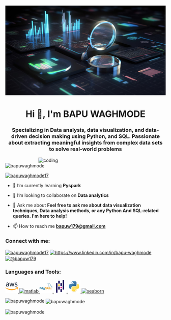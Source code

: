 ![logo](https://github.com/BAPUWAGHMODE/bapu-waghmode/blob/main/back_banner.jpeg)
<h1 align="center">Hi 👋, I'm BAPU WAGHMODE</h1>
<h3 align="center">Specializing in Data analysis, data visualization, and data-driven decision making using Python, and SQL. Passionate about extracting meaningful insights from complex data sets to solve real-world problems</h3>
<img align="right" alt="coding" width="400" src="https://camo.githubusercontent.com/19db51af5f90f1b152bc0b9078f5fe97053955be5074f03f17019c70345bdcdb/68747470733a2f2f6d69726f2e6d656469756d2e636f6d2f6d61782f313336302f302a37513379765349765f7430696f4a2d5a2e676966">

<p align="left"> <img src="https://komarev.com/ghpvc/?username=bapuwaghmode&label=Profile%20views&color=0e75b6&style=flat" alt="bapuwaghmode" /> </p>


<p align="left"> <a href="https://twitter.com/bapuwaghmode17" target="blank"><img src="https://img.shields.io/twitter/follow/bapuwaghmode17?logo=twitter&style=for-the-badge" alt="bapuwaghmode17" /></a> </p>

- 🌱 I’m currently learning **Pyspark**

- 👯 I’m looking to collaborate on **Data analytics**

- 💬 Ask me about **Feel free to ask me about data visualization techniques, Data analysis methods, or any Python And SQL-related queries. I'm here to help!**

- 📫 How to reach me **bapuw179@gmail.com**

<h3 align="left">Connect with me:</h3>
<p align="left">
<a href="https://twitter.com/bapuwaghmode17" target="blank"><img align="center" src="https://raw.githubusercontent.com/rahuldkjain/github-profile-readme-generator/master/src/images/icons/Social/twitter.svg" alt="bapuwaghmode17" height="30" width="40" /></a>
<a href="https://linkedin.com/in/https://www.linkedin.com/in/bapu-waghmode" target="blank"><img align="center" src="https://raw.githubusercontent.com/rahuldkjain/github-profile-readme-generator/master/src/images/icons/Social/linked-in-alt.svg" alt="https://www.linkedin.com/in/bapu-waghmode" height="30" width="40" /></a>
<a href="https://www.hackerrank.com/@bapuw179" target="blank"><img align="center" src="https://raw.githubusercontent.com/rahuldkjain/github-profile-readme-generator/master/src/images/icons/Social/hackerrank.svg" alt="@bapuw179" height="30" width="40" /></a>
</p>

<h3 align="left">Languages and Tools:</h3>
<p align="left"> <a href="https://aws.amazon.com" target="_blank" rel="noreferrer"> <img src="https://raw.githubusercontent.com/devicons/devicon/master/icons/amazonwebservices/amazonwebservices-original-wordmark.svg" alt="aws" width="40" height="40"/> </a> <a href="https://getbootstrap.com" target="_blank" rel="noreferrer"> <img src="https://upload.wikimedia.org/wikipedia/commons/2/21/Matlab_Logo.png" alt="matlab" width="40" height="40"/> </a> <a href="https://www.mysql.com/" target="_blank" rel="noreferrer"> <img src="https://raw.githubusercontent.com/devicons/devicon/master/icons/mysql/mysql-original-wordmark.svg" alt="mysql" width="40" height="40"/> </a> <a href="https://pandas.pydata.org/" target="_blank" rel="noreferrer"> <img src="https://raw.githubusercontent.com/devicons/devicon/2ae2a900d2f041da66e950e4d48052658d850630/icons/pandas/pandas-original.svg" alt="pandas" width="40" height="40"/> </a> <a href="https://www.python.org" target="_blank" rel="noreferrer"> <img src="https://raw.githubusercontent.com/devicons/devicon/master/icons/python/python-original.svg" alt="python" width="40" height="40"/> </a> <a href="https://seaborn.pydata.org/" target="_blank" rel="noreferrer"> <img src="https://seaborn.pydata.org/_images/logo-mark-lightbg.svg" alt="seaborn" width="40" height="40"/> </a> </p>

<p><img align="left" src="https://github-readme-stats.vercel.app/api/top-langs?username=bapuwaghmode&show_icons=true&locale=en&layout=compact" alt="bapuwaghmode" /></p>

<p>&nbsp;<img align="center" src="https://github-readme-stats.vercel.app/api?username=bapuwaghmode&show_icons=true&locale=en" alt="bapuwaghmode" /></p>

<p><img align="center" src="https://github-readme-streak-stats.herokuapp.com/?user=bapuwaghmode&" alt="bapuwaghmode" /></p>


